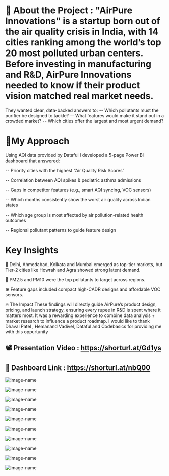 # 🧾 About the Project : "AirPure Innovations" is a startup born out of the air quality crisis in India, with 14 cities ranking among the world’s top 20 most polluted urban centers. Before investing in manufacturing and R&D, AirPure Innovations needed to know if their product vision matched real market needs.
They wanted clear, data-backed answers to:
-- Which pollutants must the purifier be designed to tackle?
-- What features would make it stand out in a crowded market?
-- Which cities offer the largest and most urgent demand?

# 🎯My Approach
 Using AQI data provided by Dataful I developed a 5-page Power BI dashboard that answered:
 
-- Priority cities with the highest “Air Quality Risk Scores”

-- Correlation between AQI spikes & pediatric asthma admissions

-- Gaps in competitor features (e.g., smart AQI syncing, VOC sensors)

-- Which months consistently show the worst air quality across Indian states

-- Which age group is most affected by air pollution-related health outcomes

-- Regional pollutant patterns to guide feature design

# Key Insights

 📍 Delhi, Ahmedabad, Kolkata and Mumbai emerged as top-tier markets, but Tier-2 cities like Howrah and Agra showed strong latent demand.
 
 🧪 PM2.5 and PM10 were the top pollutants to target across regions.
 
 ⚙️ Feature gaps included compact high-CADR designs and affordable VOC sensors.
 
🔥 The Impact
These findings will directly guide AirPure’s product design, pricing, and launch strategy, ensuring every rupee in R&D is spent where it matters most.
It was a rewarding experience to combine data analysis + market research to influence a product roadmap.
I would like to thank Dhaval Patel , Hemanand Vadivel, Dataful and Codebasics for providing me with this oppurtunity
## 📽️ Presentation Video : https://shorturl.at/Gd1ys
## 📑 Dashboard Link : https://shorturl.at/nbQ00

![image-name](https://github.com/Vallabesh/Aqi-Dataful/blob/efaa6c4a3775f7403fc5e12725b907e72010a026/Slide1.JPG)

![image-name](https://github.com/Vallabesh/Aqi-Dataful/blob/efaa6c4a3775f7403fc5e12725b907e72010a026/Slide2.JPG)

![image-name](https://github.com/Vallabesh/Aqi-Dataful/blob/efaa6c4a3775f7403fc5e12725b907e72010a026/Slide3.JPG)

![image-name](https://github.com/Vallabesh/Aqi-Dataful/blob/efaa6c4a3775f7403fc5e12725b907e72010a026/Slide4.JPG)

![image-name](https://github.com/Vallabesh/Aqi-Dataful/blob/efaa6c4a3775f7403fc5e12725b907e72010a026/Slide5.JPG)

![image-name](https://github.com/Vallabesh/Aqi-Dataful/blob/efaa6c4a3775f7403fc5e12725b907e72010a026/Slide6.JPG)

![image-name](https://github.com/Vallabesh/Aqi-Dataful/blob/efaa6c4a3775f7403fc5e12725b907e72010a026/Slide7.JPG)

![image-name](https://github.com/Vallabesh/Aqi-Dataful/blob/efaa6c4a3775f7403fc5e12725b907e72010a026/Slide8.JPG)

![image-name](https://github.com/Vallabesh/Aqi-Dataful/blob/efaa6c4a3775f7403fc5e12725b907e72010a026/Slide9.JPG)

![image-name](https://github.com/Vallabesh/Aqi-Dataful/blob/efaa6c4a3775f7403fc5e12725b907e72010a026/Slide10.JPG)

